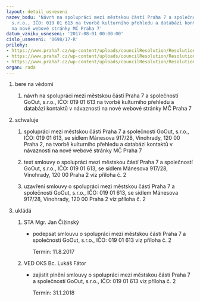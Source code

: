 ```yaml
---
layout: detail_usneseni
nazev_bodu: 'Návrh na spolupráci mezi městskou částí Praha 7 a společností GoOut,
  s.r.o., IČO: 019 01 613 na tvorbě kulturního přehledu a databázi kontaktů v návaznosti
  na nové webové stránky MČ Praha 7'
datum_vzniku_usneseni: '2017-08-01 00:00:00'
cislo_usneseni: '0698/17-R'
prilohy:
- https://www.praha7.cz/wp-content/uploads/councilResolution/Resolutions/29361/export/M39_DV_GoOUT~231230.docx
- https://www.praha7.cz/wp-content/uploads/councilResolution/Resolutions/29361/export/SmlouvaGOoutfinal~231229.docx
- https://www.praha7.cz/wp-content/uploads/councilResolution/Resolutions/29361/export/export~295573.pdf
organ: rada
---
```

<ol id="urzList" class="urzList_view"><li id="" class="urzClass1"><span name="1">bere na vědomí</span><ol class="urzOlClass"><li style="text-align: left;" id="" class="urzClass2"><span><p>návrh na spolupráci mezi městskou částí Praha 7 a společností GoOut, s.r.o., IČO: 019 01 613 na tvorbě kulturního přehledu a databázi kontaktů v návaznosti na nové webové stránky MČ Praha 7</p></span></li></ol></li><li id="" class="urzClass1"><span name="24">schvaluje</span><ol class="urzOlClass"><li style="text-align: left;" id="" class="urzClass2"><span><p>spolupráci mezi městskou částí Praha 7 a společností GoOut, s.r.o., IČO: 019 01 613, se sídlem Mánesova 917/28, Vinohrady, 120 00 Praha 2, na tvorbě kulturního přehledu a databázi kontaktů v návaznosti na nové webové stránky MČ Praha 7</p></span></li><li style="text-align: left;" id="" class="urzClass2"><span><p>text smlouvy o spolupráci mezi městskou částí Praha 7 a společností GoOut, s.r.o., IČO: 019 01 613, se sídlem Mánesova 917/28, Vinohrady, 120 00 Praha 2 viz příloha č. 2</p></span></li><li style="text-align: left;" id="" class="urzClass2"><span><p>uzavření smlouvy o spolupráci mezi městskou částí Praha 7 a společností GoOut, s.r.o., IČO: 019 01 613, se sídlem Mánesova 917/28, Vinohrady, 120 00 Praha 2 viz příloha č. 2</p></span></li></ol></li><li class="urzClass1" id="urzUkoly"><span name="1">ukládá</span><ol class="urzOlClass"><li class="urzClass2"><span><p>STA Mgr. Jan Čižinský</p></span><ul class="urzUlClass"><li class="urzClass3"><span><p>podepsat smlouvu o spolupráci mezi městskou částí Praha 7 a společností GoOut, s.r.o., IČO: 019 01 613 viz příloha č. 2</p></span><span class="urzUkolTermin">  Termín:&nbsp;11.8.2017</span></li></ul></li><li class="urzClass2"><span><p>VED OKS Bc. Lukáš Fátor</p></span><ul class="urzUlClass"><li class="urzClass3"><span><p>zajistit plnění smlouvy o spolupráci mezi městskou částí Praha 7 a společností GoOut, s.r.o., IČO: 019 01 613 viz příloha č. 2</p></span><span class="urzUkolTermin">  Termín:&nbsp;31.1.2018</span></li></ul></li></ol></li></ol>